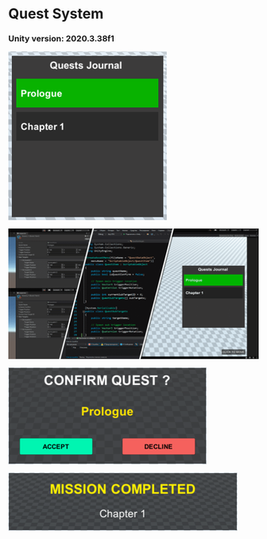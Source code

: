 # Quest System
### Unity version: 2020.3.38f1

![img](https://github.com/paveldrobny/Unity_QuestSystem/blob/main/QuestsJournal.png)
<br/>

![img](https://raw.githubusercontent.com/paveldrobny/paveldrobny.github.io/master/src/images/UnityQuestSystem.png)
<br/>

![img](https://github.com/paveldrobny/Unity_QuestSystem/blob/main/ConfirmQuest.png)
<br/>

![img](https://github.com/paveldrobny/Unity_QuestSystem/blob/main/CompletedQuest.png)
